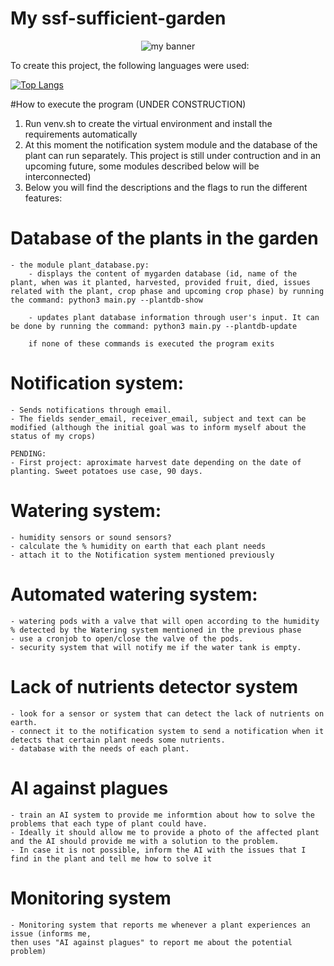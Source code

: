 # My ssf-sufficient-garden
<p align="center">
    <img src="https://github.com/user-attachments/assets/d4f34dbd-73ec-48cc-93bf-08d116575a20" alt="my banner">
</p>

To create this project, the following languages were used: 

[![Top Langs](https://github-readme-stats.vercel.app/api/top-langs/?username=ran9waves&layout=compact)](https://github.com/ran9waves)

#How to execute the program (UNDER CONSTRUCTION)

1. Run venv.sh to create the virtual environment and install the requirements automatically
2. At this moment the notification system module and the database of the plant can run separately. This project is still under contruction and in an upcoming future, some modules described below will be interconnected)
3. Below you will find the descriptions and the flags to run the different features:

# Database of the plants in the garden
    - the module plant_database.py:
        - displays the content of mygarden database (id, name of the plant, when was it planted, harvested, provided fruit, died, issues related with the plant, crop phase and upcoming crop phase) by running the command: python3 main.py --plantdb-show

        - updates plant database information through user's input. It can be done by running the command: python3 main.py --plantdb-update

        if none of these commands is executed the program exits


# Notification system: 
    - Sends notifications through email.
    - The fields sender_email, receiver_email, subject and text can be modified (although the initial goal was to inform myself about the status of my crops)
    
    PENDING:
    - First project: aproximate harvest date depending on the date of planting. Sweet potatoes use case, 90 days. 

# Watering system: 
    - humidity sensors or sound sensors?
    - calculate the % humidity on earth that each plant needs
    - attach it to the Notification system mentioned previously

# Automated watering system: 
    - watering pods with a valve that will open according to the humidity % detected by the Watering system mentioned in the previous phase
    - use a cronjob to open/close the valve of the pods.
    - security system that will notify me if the water tank is empty. 

# Lack of nutrients detector system
    - look for a sensor or system that can detect the lack of nutrients on earth. 
    - connect it to the notification system to send a notification when it detects that certain plant needs some nutrients. 
    - database with the needs of each plant. 

# AI against plagues
    - train an AI system to provide me informtion about how to solve the problems that each type of plant could have. 
    - Ideally it should allow me to provide a photo of the affected plant and the AI should provide me with a solution to the problem.
    - In case it is not possible, inform the AI with the issues that I find in the plant and tell me how to solve it

# Monitoring system
    - Monitoring system that reports me whenever a plant experiences an issue (informs me, 
    then uses "AI against plagues" to report me about the potential problem)

